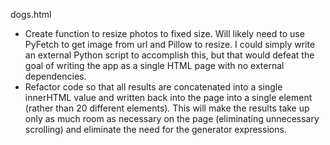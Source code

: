 dogs.html  
-   Create function to resize photos to fixed size. Will likely need to use PyFetch to get image from url and Pillow to resize. I could simply write an external Python script to accomplish this, but that would defeat the goal of writing the app as a single HTML page with no external dependencies.
-   Refactor code so that all results are concatenated into a single innerHTML value and written back into the page into a single element (rather than 20 different elements). This will make the results take up only as much room as necessary on the page (eliminating unnecessary scrolling) and eliminate the need for the generator expressions.